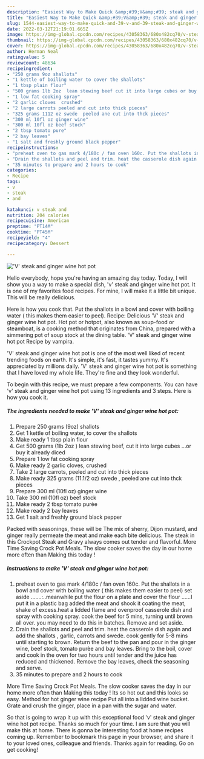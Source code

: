 ```yaml
---
description: "Easiest Way to Make Quick &amp;#39;V&amp;#39; steak and ginger wine hot pot"
title: "Easiest Way to Make Quick &amp;#39;V&amp;#39; steak and ginger wine hot pot"
slug: 1544-easiest-way-to-make-quick-and-39-v-and-39-steak-and-ginger-wine-hot-pot
date: 2022-03-12T21:19:01.665Z
image: https://img-global.cpcdn.com/recipes/43058363/680x482cq70/v-steak-and-ginger-wine-hot-pot-recipe-main-photo.jpg
thumbnail: https://img-global.cpcdn.com/recipes/43058363/680x482cq70/v-steak-and-ginger-wine-hot-pot-recipe-main-photo.jpg
cover: https://img-global.cpcdn.com/recipes/43058363/680x482cq70/v-steak-and-ginger-wine-hot-pot-recipe-main-photo.jpg
author: Herman Neal
ratingvalue: 5
reviewcount: 48634
recipeingredient:
- "250 grams 9oz shallots"
- "1 kettle of boiling water to cover the shallots"
- "1 tbsp plain flour"
- "500 grams 1lb 2oz  lean stewing beef cut it into large cubes or buy it already diced"
- "1 low fat cooking spray"
- "2 garlic cloves  crushed"
- "2 large carrots peeled and cut into thick pieces"
- "325 grams 1112 oz swede  peeled ane cut into thck pieces"
- "300 ml 10fl oz ginger wine"
- "300 ml 10fl oz beef stock"
- "2 tbsp tomato pure"
- "2 bay leaves"
- "1 salt and freshly ground black pepper"
recipeinstructions:
- "preheat oven to gas mark 4/180c / fan oven 160c. Put the shallots in a bowl and cover with boiling water ( this makes them easier to peel) set aside .......:..meanwhile put the flour on a plate and cover the flour ......I put it in a plastic bag added the meat and shook it coating the meat, shake of excess.heat a lidded flame and ovenproof casserole dish and spray with cooking spray. cook the beef for 5 mins, turning until brown all over. you may need to do this in batches. Remove and set aside."
- "Drain the shallots and peel and trim. heat the casserole dish again and add the shallots , garlic, carrots and swede. cook gently for 5-8 mins until starting to brown. Return the beef  to the pan and pour in the ginger wine, beef stock, tomato purèe and bay leaves. Bring to the boil, cover and cook in the oven for two hours until tender and the juice has reduced and thickened. Remove the bay leaves, check the seasoning and serve."
- "35 minutes to prepare and 2 hours to cook"
categories:
- Recipe
tags:
- v
- steak
- and

katakunci: v steak and 
nutrition: 204 calories
recipecuisine: American
preptime: "PT14M"
cooktime: "PT45M"
recipeyield: "4"
recipecategory: Dessert

---
```



![&#39;V&#39; steak and ginger wine hot pot](https://img-global.cpcdn.com/recipes/43058363/680x482cq70/v-steak-and-ginger-wine-hot-pot-recipe-main-photo.jpg)

Hello everybody, hope you're having an amazing day today. Today, I will show you a way to make a special dish, &#39;v&#39; steak and ginger wine hot pot. It is one of my favorites food recipes. For mine, I will make it a little bit unique. This will be really delicious.

Here is how you cook that. Put the shallots in a bowl and cover with boiling water ( this makes them easier to peel). Recipe: Delicious &#39;V&#39; steak and ginger wine hot pot. Hot pot or hotpot, also known as soup-food or steamboat, is a cooking method that originates from China, prepared with a simmering pot of soup stock at the dining table. &#39;V&#39; steak and ginger wine hot pot Recipe by vampira.

&#39;V&#39; steak and ginger wine hot pot is one of the most well liked of recent trending foods on earth. It's simple, it's fast, it tastes yummy. It's appreciated by millions daily. &#39;V&#39; steak and ginger wine hot pot is something that I have loved my whole life. They're fine and they look wonderful.


To begin with this recipe, we must prepare a few components. You can have &#39;v&#39; steak and ginger wine hot pot using 13 ingredients and 3 steps. Here is how you cook it.

<!--inarticleads1-->

##### The ingredients needed to make &#39;V&#39; steak and ginger wine hot pot:

1. Prepare 250 grams (9oz) shallots
1. Get 1 kettle of boiling water, to cover the shallots
1. Make ready 1 tbsp plain flour
1. Get 500 grams (1lb 2oz ) lean stewing beef, cut it into large cubes ...or buy it already diced
1. Prepare 1 low fat cooking spray
1. Make ready 2 garlic cloves,  crushed
1. Take 2 large carrots, peeled and cut into thick pieces
1. Make ready 325 grams (11.1/2 oz) swede , peeled ane cut into thck pieces
1. Prepare 300 ml (10fl oz) ginger wine
1. Take 300 ml (10fl oz) beef stock
1. Make ready 2 tbsp tomato purèe
1. Make ready 2 bay leaves
1. Get 1 salt and freshly ground black pepper


Packed with seasonings, these will be The mix of sherry, Dijon mustard, and ginger really permeate the meat and make each bite delicious. The steak in this Crockpot Steak and Gravy always comes out tender and flavorful. More Time Saving Crock Pot Meals. The slow cooker saves the day in our home more often than Making this today ! 

<!--inarticleads2-->

##### Instructions to make &#39;V&#39; steak and ginger wine hot pot:

1. preheat oven to gas mark 4/180c / fan oven 160c. Put the shallots in a bowl and cover with boiling water ( this makes them easier to peel) set aside .......:..meanwhile put the flour on a plate and cover the flour ......I put it in a plastic bag added the meat and shook it coating the meat, shake of excess.heat a lidded flame and ovenproof casserole dish and spray with cooking spray. cook the beef for 5 mins, turning until brown all over. you may need to do this in batches. Remove and set aside.
1. Drain the shallots and peel and trim. heat the casserole dish again and add the shallots , garlic, carrots and swede. cook gently for 5-8 mins until starting to brown. Return the beef  to the pan and pour in the ginger wine, beef stock, tomato purèe and bay leaves. Bring to the boil, cover and cook in the oven for two hours until tender and the juice has reduced and thickened. Remove the bay leaves, check the seasoning and serve.
1. 35 minutes to prepare and 2 hours to cook


More Time Saving Crock Pot Meals. The slow cooker saves the day in our home more often than Making this today ! Its so hot out and this looks so easy. Method for hot ginger wine recipe Put all into a lidded wine bucket. Grate and crush the ginger, place in a pan with the sugar and water. 

So that is going to wrap it up with this exceptional food &#39;v&#39; steak and ginger wine hot pot recipe. Thanks so much for your time. I am sure that you will make this at home. There is gonna be interesting food at home recipes coming up. Remember to bookmark this page in your browser, and share it to your loved ones, colleague and friends. Thanks again for reading. Go on get cooking!
